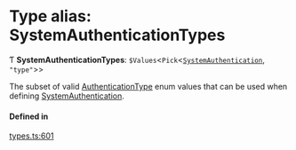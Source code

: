# Type alias: SystemAuthenticationTypes

Ƭ **SystemAuthenticationTypes**: `$Values`<`Pick`<[`SystemAuthentication`](SystemAuthentication.md), ``"type"``\>\>

The subset of valid [AuthenticationType](../enums/AuthenticationType.md) enum values that can be used
when defining [SystemAuthentication](SystemAuthentication.md).

#### Defined in

[types.ts:601](https://github.com/coda/packs-sdk/blob/main/types.ts#L601)
